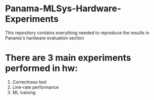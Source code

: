 # Panama-MLSys-Hardware-Experiments
This repository contains everything needed to reproduce the results in Panama's hardware evaluation section

# There are 3 main experiments performed in hw:
1. Correctness test
2. Line-rate performance
3. ML training
